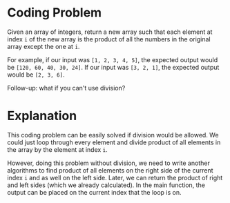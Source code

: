 # Coding Problem

Given an array of integers, return a new array such that each element at index `i` of the new array is the product of all the numbers in the original array except the one at `i`.

For example, if our input was `[1, 2, 3, 4, 5]`, the expected output would be `[120, 60, 40, 30, 24]`. If our input was `[3, 2, 1]`, the expected output would be `[2, 3, 6]`.

Follow-up: what if you can't use division?

# Explanation

This coding problem can be easily solved if division would be allowed. We could just loop through every element and divide product of all elements in the array by the element at index `i`.

However, doing this problem without division, we need to write another algorithms to find product of all elements on the right side of the current index `i` and as well on the left side. Later, we can return the product of right and left sides (which we already calculated). In the main function, the output can be placed on the current index that the loop is on.
